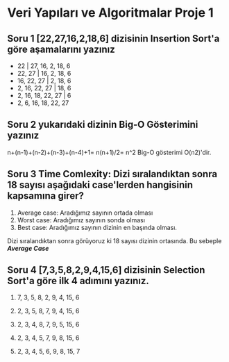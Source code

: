 # Veri Yapıları ve Algoritmalar Proje 1

## Soru 1 [22,27,16,2,18,6] dizisinin Insertion Sort'a göre aşamalarını yazınız
* 22 | 27, 16, 2, 18, 6
* 22, 27 | 16, 2, 18, 6
* 16, 22, 27 | 2, 18, 6
* 2, 16, 22, 27 | 18, 6
* 2, 16, 18, 22, 27 | 6
* 2, 6, 16, 18, 22, 27 

## Soru 2 yukarıdaki dizinin Big-O Gösterimini yazınız
n+(n-1)+(n-2)+(n-3)+(n-4)+1= n(n+1)/2= n^2 Big-O gösterimi O(n2)'dir.

## Soru 3 Time Comlexity: Dizi sıralandıktan sonra 18 sayısı aşağıdaki case'lerden hangisinin kapsamına girer?
1. Average case: Aradığımız sayının ortada olması
2. Worst case: Aradığımız sayının sonda olması
3. Best case: Aradığımız sayının dizinin en başında olması. 

Dizi sıralandıktan sonra görüyoruz ki 18 sayısı dizinin ortasında. Bu sebeple  ***Average Case***

## Soru 4 [7,3,5,8,2,9,4,15,6] dizisinin Selection Sort'a göre ilk 4 adımını yazınız.

1.    7, 3, 5, 8, 2, 9, 4, 15, 6

2.    2, 3, 5, 8, 7, 9, 4, 15, 6

3.    2, 3, 4, 8, 7, 9, 5, 15, 6

4.    2, 3, 4, 5, 7, 9, 8, 15, 6

5.    2, 3, 4, 5, 6, 9, 8, 15, 7